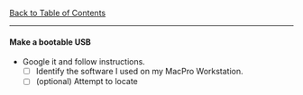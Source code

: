 [Back to Table of Contents](../README.md)
***

#### Make a bootable USB
* Google it and follow instructions.
  - [ ] Identify the software I used on my MacPro Workstation.
  - [ ] \(optional) Attempt to locate 
